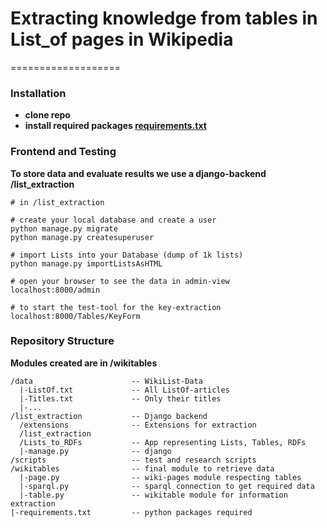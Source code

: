 # Extracting knowledge from tables in List_of pages in Wikipedia
===================

### Installation

* **clone repo**
* **install required packages [requirements.txt](https://github.com/AlexImmer/wiki-list_of-retrieval/blob/master/requirements.txt)**


### Frontend and Testing

**To store data and evaluate results we use a django-backend /list_extraction**

```
# in /list_extraction

# create your local database and create a user
python manage.py migrate
python manage.py createsuperuser

# import Lists into your Database (dump of 1k lists)
python manage.py importListsAsHTML

# open your browser to see the data in admin-view
localhost:8000/admin

# to start the test-tool for the key-extraction
localhost:8000/Tables/KeyForm
```

### Repository Structure

**Modules created are in /wikitables**

```
/data                      -- WikiList-Data
  |-ListOf.txt             -- All ListOf-articles
  |-Titles.txt             -- Only their titles
  |-...
/list_extraction           -- Django backend
  /extensions  			   -- Extensions for extraction
  /list_extraction
  /Lists_to_RDFs		   -- App representing Lists, Tables, RDFs
  |-manage.py              -- django
/scripts				   -- test and research scripts
/wikitables                -- final module to retrieve data
  |-page.py                -- wiki-pages module respecting tables
  |-sparql.py              -- sparql connection to get required data
  |-table.py               -- wikitable module for information extraction
|-requirements.txt         -- python packages required
```

